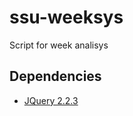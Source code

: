 # ssu-weeksys
Script for week analisys

## Dependencies
- [JQuery 2.2.3](https://github.com/jquery/jquery)

